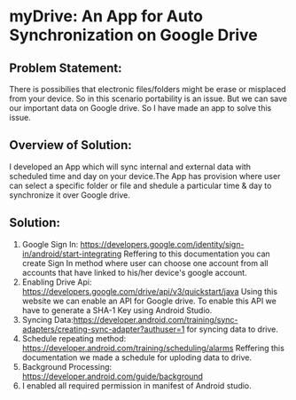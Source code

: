 # **myDrive: An App for Auto Synchronization on Google Drive**

## Problem Statement:
There is possibilies that electronic files/folders might be erase or misplaced from your device. So in this scenario portability is an issue. But we can save our important data on Google drive. So I have made an app to solve this issue.

## Overview of Solution:
I developed an App which will sync internal and external data with scheduled time and day on your device.The App has provision where user can select a specific folder or file and shedule a particular time & day to synchronize it over Google drive.
## Solution:
1) Google Sign In:
https://developers.google.com/identity/sign-in/android/start-integrating
Reffering to this documentation you can create Sign In method where user can choose one account from all accounts that have linked to his/her device's google account.
2) Enabling Drive Api: https://developers.google.com/drive/api/v3/quickstart/java
Using this website we can enable an API for Google drive. To enable this API we have to generate a SHA-1 Key using Android Studio.
3) Syncing Data:https://developer.android.com/training/sync-adapters/creating-sync-adapter?authuser=1 for syncing data to drive.
4) Schedule repeating method: https://developer.android.com/training/scheduling/alarms Reffering this documentation we made a schedule for uploding data to drive.
5) Background Processing: https://developer.android.com/guide/background
6) I enabled all required permission in manifest of Android studio.